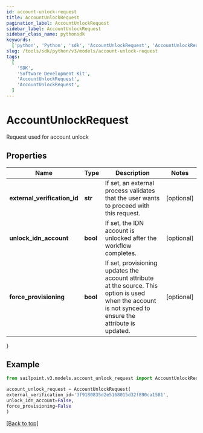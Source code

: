 ```yaml
---
id: account-unlock-request
title: AccountUnlockRequest
pagination_label: AccountUnlockRequest
sidebar_label: AccountUnlockRequest
sidebar_class_name: pythonsdk
keywords:
  ['python', 'Python', 'sdk', 'AccountUnlockRequest', 'AccountUnlockRequest']
slug: /tools/sdk/python/v3/models/account-unlock-request
tags:
  [
    'SDK',
    'Software Development Kit',
    'AccountUnlockRequest',
    'AccountUnlockRequest',
  ]
---
```


# AccountUnlockRequest

Request used for account unlock

## Properties

| Name | Type | Description | Notes |
| --- | --- | --- | --- |
| **external_verification_id** | **str** | If set, an external process validates that the user wants to proceed with this request. | [optional] |
| **unlock_idn_account** | **bool** | If set, the IDN account is unlocked after the workflow completes. | [optional] |
| **force_provisioning** | **bool** | If set, provisioning updates the account attribute at the source. This option is used when the account is not synced to ensure the attribute is updated. | [optional] |

}

## Example

```python
from sailpoint.v3.models.account_unlock_request import AccountUnlockRequest

account_unlock_request = AccountUnlockRequest(
external_verification_id='3f9180835d2e5168015d32f890ca1581',
unlock_idn_account=False,
force_provisioning=False
)

```

[[Back to top]](#)
